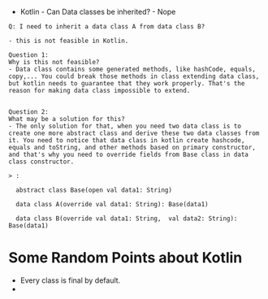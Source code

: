    - Kotlin - Can Data classes be inherited? - Nope

    Q: I need to inherit a data class A from data class B?
    
    - this is not feasible in Kotlin.

    Question 1:
    Why is this not feasible?
    - Data class contains some generated methods, like hashCode, equals, copy,... You could break those methods in class extending data class, but kotlin needs to guarantee that they work properly. That's the reason for making data class impossible to extend.


    Question 2:
    What may be a solution for this?
    - The only solution for that, when you need two data class is to create one more abstract class and derive these two data classes from it. You need to notice that data class in kotlin create hashcode, equals and toString, and other methods based on primary constructor, and that's why you need to override fields from Base class in data class constructor.

    > :

      abstract class Base(open val data1: String)

      data class A(override val data1: String): Base(data1)

      data class B(override val data1: String,  val data2: String): Base(data1)

# Some Random Points about Kotlin
  - Every class is final by default.
  - 

